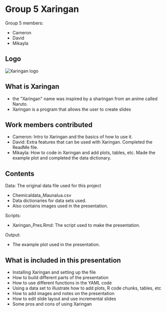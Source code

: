 # Group 5 Xaringan
Group 5 members: 
- Cameron 
- David
- Mikayla

## Logo
![Xaringan logo](https://user-images.githubusercontent.com/163582/45438104-ea200600-b67b-11e8-80fa-d9f2a99a03b0.png)

## What is Xaringan
- the "Xaringan" name was inspired by a sharingan from an anime called Naruto.
- Xaringan is a program that allows the user to create slides

## Work members contributed

- Cameron: Intro to Xaringan and the basics of how to use it.
- David: Extra features that can be used with Xaringan. Completed the ReadMe file.
- Mikayla: How to code in Xaringan and add plots, tables, etc. Made the example plot and completed the data dictionary.


## Contents

Data: The original data file used for this project
  - Chemicaldata_Maunalua.csv
  - Data dictionaries for data sets used.
  - Also contains images used in the presentation.

Scripts:
  - Xaringan_Pres.Rmd: The script used to make the presentation.

Output:
  - The example plot used in the presentation.

 
## What is included in this presentation

- Installing Xaringan and setting up the file
- How to build different parts of the presentation
- How to use different functions in the YAML code
- Using a data set to illustrate how to add plots, R code chunks, tables, etc
- How to add images and notes on the presentation
- How to edit slide layout and use incremental slides
- Some pros and cons of using Xaringan
